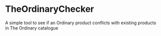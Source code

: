 # TheOrdinaryChecker
A simple tool to see if an Ordinary product conflicts with existing products in The Ordinary catalogue 
